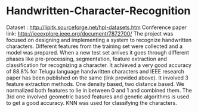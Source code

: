 # Handwritten-Character-Recognition
Dataset : http://lipitk.sourceforge.net/hpl-datasets.htm
Conference paper link: http://ieeexplore.ieee.org/document/7872700/
The project was focused on designing and implementing a system to recognize handwritten characters. Different features from the training set were collected and a model was prepared. When a new test set arrives it goes through different phases like pre-processing, segmentation, feature extraction and classification for recognizing a character. It achieved a very good accuracy of 88.8% for Telugu language handwritten characters and IEEE research paper has been published on the same (link provided above).
It involved 3 feature extraction methods. One density based, two distance based. We normalized both features to lie in between 0 and 1 and combined them. The 3rd one involved geometric based features and genetic algorithms is used to get a good accuracy. KNN was used for classifying the characters.
